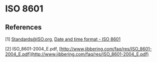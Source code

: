 # ISO 8601

## References

[1] Standards@ISO.org, [Date and time format - ISO 8601](http://www.iso.org/iso/home/standards/iso8601.htm)

[2] ISO_8601-2004_E.pdf, [http://www.jibbering.com/faq/res/ISO_8601-2004_E.pdf](http://www.jibbering.com/faq/res/ISO_8601-2004_E.pdf)

